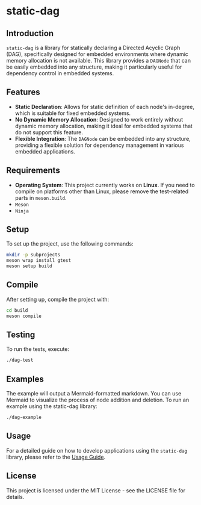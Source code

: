 # static-dag

## Introduction

`static-dag` is a library for statically declaring a Directed Acyclic Graph (DAG), specifically designed for embedded environments where dynamic memory allocation is not available. This library provides a `DAGNode` that can be easily embedded into any structure, making it particularly useful for dependency control in embedded systems.

## Features

- **Static Declaration**: Allows for static definition of each node's in-degree, which is suitable for fixed embedded systems.
- **No Dynamic Memory Allocation**: Designed to work entirely without dynamic memory allocation, making it ideal for embedded systems that do not support this feature.
- **Flexible Integration**: The `DAGNode` can be embedded into any structure, providing a flexible solution for dependency management in various embedded applications.

## Requirements

- **Operating System**: This project currently works on **Linux**. If you need to compile on platforms other than Linux, please remove the test-related parts in `meson.build`.
- `Meson`
- `Ninja`

## Setup

To set up the project, use the following commands:

```bash
mkdir -p subprojects
meson wrap install gtest
meson setup build
```

## Compile

After setting up, compile the project with:

```bash
cd build
meson compile
```

## Testing

To run the tests, execute:

```bash
./dag-test
```

## Examples

The example will output a Mermaid-formatted markdown. You can use Mermaid to visualize the process of node addition and deletion.
To run an example using the static-dag library:

```bash
./dag-example
```

## Usage

For a detailed guide on how to develop applications using the `static-dag` library, please refer to the [Usage Guide](USAGE.md).

## License

This project is licensed under the MIT License - see the LICENSE file for details.
